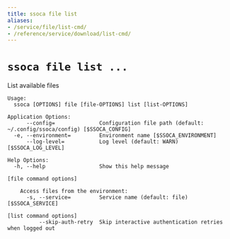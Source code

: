 ```yaml
---
title: ssoca file list
aliases:
- /service/file/list-cmd/
- /reference/service/download/list-cmd/
---
```


# `ssoca file list ...`

List available files

    Usage:
      ssoca [OPTIONS] file [file-OPTIONS] list [list-OPTIONS]
    
    Application Options:
          --config=              Configuration file path (default: ~/.config/ssoca/config) [$SSOCA_CONFIG]
      -e, --environment=         Environment name [$SSOCA_ENVIRONMENT]
          --log-level=           Log level (default: WARN) [$SSOCA_LOG_LEVEL]
    
    Help Options:
      -h, --help                 Show this help message
    
    [file command options]
    
        Access files from the environment:
          -s, --service=         Service name (default: file) [$SSOCA_SERVICE]
    
    [list command options]
              --skip-auth-retry  Skip interactive authentication retries when logged out
    
